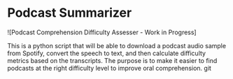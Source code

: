 # Podcast Summarizer

![Podcast Comprehension Difficulty Assesser - Work in Progress]

This is a python script that will be able to download a podcast audio sample from Spotify, convert the speech to text, and then calculate difficulty metrics based on the transcripts. The purpose is to make it easier to find podcasts at the right difficulty level to improve oral comprehension.
git 